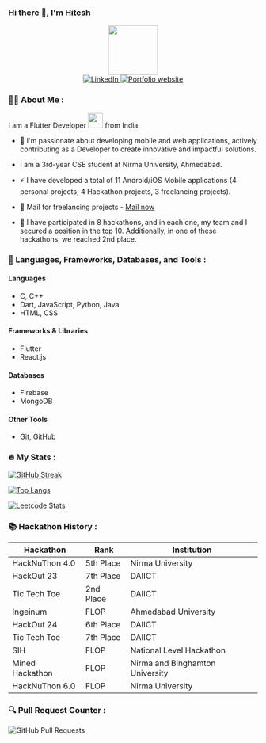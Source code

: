 ### Hi there 👋, I'm Hitesh

<div id="header" align="center">
  <img src="https://media.giphy.com/media/M9gbBd9nbDrOTu1Mqx/giphy.gif" width="100"/>
</div>

<div id="badges" align="center">
  
  <a href="https://in.linkedin.com/in/hitesh-mori-562673273">
    <img src="https://img.shields.io/badge/LinkedIn-blue?style=for-the-badge&logo=linkedin&logoColor=white" alt="LinkedIn"/>
  </a>
  <a href="https://hitesh-mori.vercel.app">
    <img src="https://img.shields.io/badge/website-orange?style=for-the-badge" alt="Portfolio website">
  </a>
</div>

### 👩‍💻 About Me :

I am a Flutter Developer <img src="https://media.giphy.com/media/WUlplcMpOCEmTGBtBW/giphy.gif" width="30"> from India.

- 👀 I'm passionate about developing mobile and web applications, actively contributing as a Developer to create innovative and impactful solutions.

- I am a 3rd-year CSE student at Nirma University, Ahmedabad.

- ⚡ I have developed a total of 11 Android/iOS Mobile applications (4 personal projects, 4 Hackathon projects, 3 freelancing projects).
  
- 📧 Mail for freelancing projects - [Mail now](mailto:apyarshdevelopment@gmail.com)
  
- 🥇 I have participated in 8 hackathons, and in each one, my team and I secured a position in the top 10. Additionally, in one of these hackathons, we reached 2nd place.

### 🔧 Languages, Frameworks, Databases, and Tools :

#### **Languages**
- C, C++
- Dart, JavaScript, Python, Java
- HTML, CSS

#### **Frameworks & Libraries**
- Flutter
- React.js

#### **Databases**
- Firebase
- MongoDB

#### **Other Tools**
- Git, GitHub

### 🔥 My Stats :
[![GitHub Streak](http://github-readme-streak-stats.herokuapp.com?user=Hitesh123mori&theme=dark&background=000000)](https://git.io/streak-stats)

[![Top Langs](https://github-readme-stats.vercel.app/api/top-langs/?username=Hitesh123mori&layout=compact&theme=vision-friendly-dark)](https://github.com/anuraghazra/github-readme-stats)

[![Leetcode Stats](https://leetcard.jacoblin.cool/harshmori0521)](https://leetcode.com/harshmori0521)

### 📚 Hackathon History :

| Hackathon         | Rank        | Institution |
|------------------|------------|-------------|
| HackNuThon 4.0  | 5th Place   | Nirma University |
| HackOut 23      | 7th Place   | DAIICT |
| Tic Tech Toe    | 2nd Place   | DAIICT |
| Ingeinum        | FLOP        | Ahmedabad University |
| HackOut 24      | 6th Place   | DAIICT |
| Tic Tech Toe    | 7th Place   | DAIICT |
| SIH             | FLOP        | National Level Hackathon |
| Mined Hackathon | FLOP        | Nirma and Binghamton University |
| HackNuThon 6.0  | FLOP        | Nirma University |

### 🔍 Pull Request Counter :
![GitHub Pull Requests](https://img.shields.io/github/issues-pr/Hitesh123mori)

